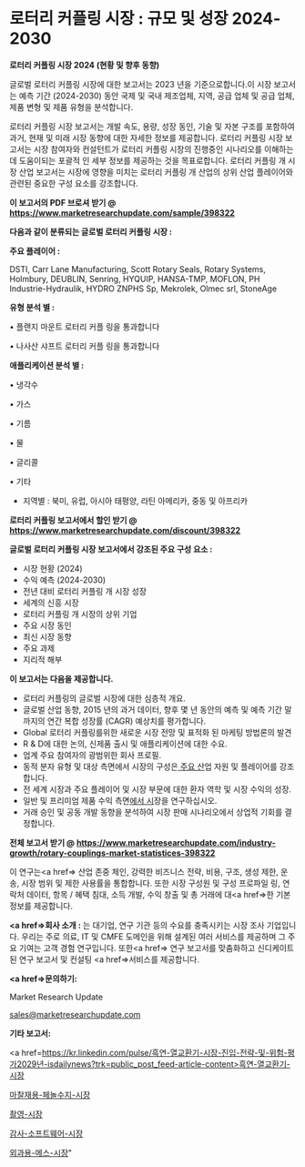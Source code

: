 # 로터리 커플링 시장 : 규모 및 성장 2024-2030

<strong>로터리 커플링 시장 2024 (현황 및 향후 동향)</strong>

글로벌 로터리 커플링 시장에 대한 보고서는 2023 년을 기준으로합니다.이 시장 보고서는 예측 기간 (2024-2030) 동안 국제 및 국내 제조업체, 지역, 공급 업체 및 공급 업체, 제품 변형 및 제품 유형을 분석합니다.

로터리 커플링 시장 보고서는 개발 속도, 용량, 성장 동인, 기술 및 자본 구조를 포함하여 과거, 현재 및 미래 시장 동향에 대한 자세한 정보를 제공합니다. 로터리 커플링 시장 보고서는 시장 참여자와 컨설턴트가 로터리 커플링 시장의 진행중인 시나리오를 이해하는 데 도움이되는 포괄적 인 세부 정보를 제공하는 것을 목표로합니다. 로터리 커플링 개 시장 산업 보고서는 시장에 영향을 미치는 로터리 커플링 개 산업의 상위 산업 플레이어와 관련된 중요한 구성 요소를 강조합니다.



<strong>이 보고서의 PDF 브로셔 받기 @ <a href=https://www.marketresearchupdate.com/sample/398322>https://www.marketresearchupdate.com/sample/398322</a></strong>



<strong>다음과 같이 분류되는 글로벌 로터리 커플링 시장 :</strong>



<strong>주요 플레이어 :</strong>

DSTI, Carr Lane Manufacturing, Scott Rotary Seals, Rotary Systems, Holmbury, DEUBLIN, Senring, HYQUIP, HANSA-TMP, MOFLON, PH Industrie-Hydraulik, HYDRO ZNPHS Sp, Mekrolek, Olmec srl, StoneAge



<strong>유형 분석 별 :</strong>

• 플랜지 마운트 로터리 커플 링을 통과합니다

• 나사산 샤프트 로터리 커플 링을 통과합니다



<strong>애플리케이션 분석 별 :</strong>

• 냉각수

• 가스

• 기름

• 물

• 글리콜

• 기타

<ul>
  <li>지역별 : 북미, 유럽, 아시아 태평양, 라틴 아메리카, 중동 및 아프리카</li>
</ul>


<strong>로터리 커플링 보고서에서 할인 받기 @ <a href=https://www.marketresearchupdate.com/discount/398322>https://www.marketresearchupdate.com/discount/398322</a></strong>



<strong>글로벌 로터리 커플링 시장 보고서에서 강조된 주요 구성 요소 :</strong>
<ul>
  <li>시장 현황 (2024)</li>
  <li>수익 예측 (2024-2030)</li>
  <li>전년 대비 로터리 커플링 개 시장 성장</li>
  <li>세계의 신흥 시장</li>
  <li>로터리 커플링 개 시장의 상위 기업</li>
  <li>주요 시장 동인</li>
  <li>최신 시장 동향</li>
  <li>주요 과제</li>
  <li>지리적 해부</li>
</ul>


<strong>이 보고서는 다음을 제공합니다.</strong>
<ul>
  <li>로터리 커플링의 글로벌 시장에 대한 심층적 개요.</li>
  <li>글로벌 산업 동향, 2015 년의 과거 데이터, 향후 몇 년 동안의 예측 및 예측 기간 말까지의 연간 복합 성장률 (CAGR) 예상치를 평가합니다.</li>
  <li>Global 로터리 커플링를위한 새로운 시장 전망 및 표적화 된 마케팅 방법론의 발견</li>
  <li>R &amp; D에 대한 논의, 신제품 출시 및 애플리케이션에 대한 수요.</li>
  <li>업계 주요 참여자의 광범위한 회사 프로필.</li>
  <li>동적 분자 유형 및 대상 측면에서 시장의 구성은<a href=> 주요 산</a>업 자원 및 플레이어를 강조합니다.</li>
  <li>전 세계 시장과 주요 플레이어 및 시장 부문에 대한 환자 역학 및 시장 수익의 성장.</li>
  <li>일반 및 프리미엄 제품 수익 측면<a href=>에서 시</a>장을 연구하십시오.</li>
  <li>거래 승인 및 공동 개발 동향을 분석하여 시장 판매 시나리오에서 상업적 기회를 결정합니다.</li>
</ul>



<strong>전체 보고서 받기 @ <a href=https://www.marketresearchupdate.com/industry-growth/rotary-couplings-market-statistices-398322>https://www.marketresearchupdate.com/industry-growth/rotary-couplings-market-statistices-398322</a></strong>

이 연구는<a href=> 산업 존중</a> 체인, 강력한 비즈니스 전략, 비용, 구조, 생성 제한, 운송, 시장 범위 및 제한 사용률을 통합합니다. 또한 시장 구성원 및 구성 프로파일 링, 연락처 데이터, 항목 / 혜택 침대, 소득 개발, 수익 창출 및 총 거래에 대<a href=>한 기본 </a>정보를 제공합니다.



<strong><a href=>회사 소</a>개 :</strong>
는 대기업, 연구 기관 등의 수요를 충족시키는 시장 조사 기업입니다. 우리는 주로 의료, IT 및 CMFE 도메인을 위해 설계된 여러 서비스를 제공하며 그 주요 기여는 고객 경험 연구입니다. 또한<a href=> 연구 보</a>고서를 맞춤화하고 신디케이트 된 연구 보고서 및 컨설팅 <a href=>서비스</a>를 제공합니다.



<strong><a href=>문의하기:</a></strong>

Market Research Update

sales@marketresearchupdate.com



<strong>기타 보고서:</strong>

<a href=https://kr.linkedin.com/pulse/흑연-열교환기-시장-진입-전략-및-위험-평가2029년-isdailynews?trk=public_post_feed-article-content>흑연-열교환기-시장</a>

<a href=https://www.linkedin.com/pulse/마찰재용-페놀수지-시장-세분화-연구-및-목표-고객2029년-analytics-avenue-adventures-24-ana/>마찰재용-페놀수지-시장</a>

<a href=https://www.linkedin.com/pulse/촬영-시장-진입-전략-및-위험-평가2029년-data-dive-diaries-24-analysis-axerf/>촬영-시장</a>

<a href=https://www.linkedin.com/pulse/감사-소프트웨어-시장-현재-및-미래-성장-2029-market-matrix-musings-analysis-tiwjf/>감사-소프트웨어-시장</a>

<a href=https://www.linkedin.com/pulse/외과용-메스-시장-경쟁-분석-및-성장-잠재력-2030-survey-spotlight-pro-24-analysis-bhoxc/>외과용-메스-시장</a>"
